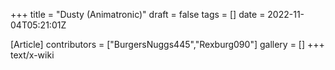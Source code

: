 +++
title = "Dusty (Animatronic)"
draft = false
tags = []
date = 2022-11-04T05:21:01Z

[Article]
contributors = ["BurgersNuggs445","Rexburg090"]
gallery = []
+++
text/x-wiki